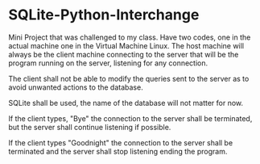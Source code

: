 # SQLite-Python-Interchange
  <p>Mini Project that was challenged to my class. Have two codes, one in the actual machine one in the Virtual Machine Linux. The host machine will always be the client machine connecting to the server that will be the program running on the server, listening for any connection. </p>
  <p>The client shall not be able to modify the queries sent to the server as to avoid unwanted actions to the database.</p>
  <p>SQLite shall be used, the name of the database will not matter for now.</p>
  <p>If the client types, "Bye" the connection to the server shall be terminated, but the server shall continue listening if possible.</p>
  <p>If the client types "Goodnight" the connection to the server shall be terminated and the server shall stop listening ending the program.</p>
